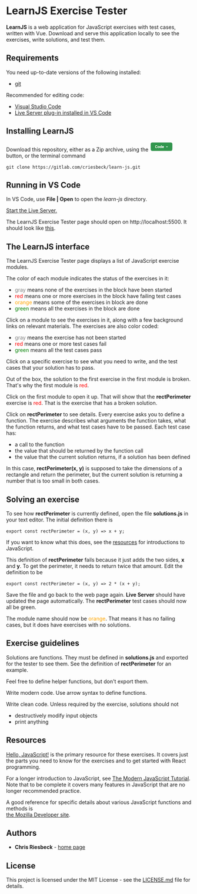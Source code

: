 # LearnJS Exercise Tester

**LearnJS** is a web application for JavaScript exercises with test cases, written with Vue. Download
and serve this application locally to see the exercises, write solutions, and test them.

## Requirements

You need up-to-date versions of the following installed:

* [git](https://git-scm.com/book/en/v2/Getting-Started-Installing-Git)

Recommended for editing code:

* [Visual Studio Code](https://code.visualstudio.com/download) 
* [Live Server plug-in installed in VS Code](https://marketplace.visualstudio.com/items?itemName=ritwickdey.LiveServer)


## Installing LearnJS

Download this repository, either as a Zip archive, using the ![](./download-code.png) button,
or the terminal command

```
git clone https://gitlab.com/criesbeck/learn-js.git
```

## Running in VS Code

In VS Code, use **File | Open** to open the *learn-js* directory.

[Start the Live Server.](https://marketplace.visualstudio.com/items?itemName=ritwickdey.LiveServer)

The LearnJS Exercise Tester page should open on http://localhost:5500. It should look like [this](https://criesbeck.github.io/learn-js/).

## The LearnJS interface

The LearnJS Exercise Tester page displays a list of JavaScript exercise modules.

The color of each module indicates the status of the exercises in it:

* <span style="color:gray">gray</span> means none of the exercises in the block have been started
* <span style="color:red">red</span> means one or more exercises in the block have failing test cases
* <span style="color:orange">orange</span> means some of the exercises in block are done
* <span style="color:green">green</span> means all the exercises in the block are done

Click on a module to see the exercises in it, along with a few background links on relevant
materials. The exercises are also color coded:

* <span style="color:gray">gray</span> means the exercise has not been started
* <span style="color:red">red</span> means one or more test cases fail
* <span style="color:green">green</span> means all the test cases pass

Click on a specific exercise to see what you need to write, and 
the test cases that your solution has to pass.

Out of the box, the solution to the first exercise in the first module is broken. That's why the
first module is <span style="color:red">red</span>. 

Click on the first module to open it up. That will show that the **rectPerimeter** exercise is
<span style="color:red">red</span>. That is the exercise that has a broken solution.

Click on **rectPerimeter** to see details. Every exercise asks
you to define a function. The exercise describes what arguments the function takes, 
what the function returns, and what test cases have to be passed. 
Each test case has:

* a call to the function
* the value that should be returned by the function call
* the value that the current solution returns, if a solution has been defined

In this case, **rectPerimeter(x, y)** is supposed to take the dimensions of a rectangle and return
the perimeter, but the current solution is returning a number that is too small in both cases. 

## Solving an exercise

To see how **rectPerimeter** is currently defined, open the file **solutions.js** in
your text editor. The initial definition there is

```
export const rectPerimeter = (x, y) => x + y;
```

If you want to know what this does, see the
[resources](#resources) for introductions to JavaScript.

This definition of **rectPerimeter** fails because it just adds the two sides, **x** and **y**. 
To get the perimeter, it needs to return twice that amount. Edit the definition to be

```
export const rectPerimeter = (x, y) => 2 * (x + y);
```

Save the file and go back to the web page again. **Live Server** should have updated the page automatically. 
The **rectPerimeter** test cases should now all be green.

The module name should now be <span style="color:orange">orange</span>. That means it has no failing cases, 
but it does have exercises with no solutions.

## Exercise guidelines

Solutions are functions. They must be defined in **solutions.js** and
exported for the tester to see them. See the definition of **rectPerimeter** for an example.

Feel free to define helper functions, but don't export them.

Write modern code. Use arrow syntax to define functions.

Write clean code. Unless required by the exercise, solutions should not

* destructively modify input objects
* print anything


## Resources

[Hello, JavaScript!](https://courses.cs.northwestern.edu/394/guides/intro-js.php) is
the primary resource for these exercises. It covers just the parts you need to know for 
the exercises and to get started with React programming.

For a longer introduction to JavaScript, see  [The Modern JavaScript Tutorial](https://javascript.info/). Note that to be complete it covers many features in JavaScript that are no longer 
recommended practice. 

A good reference for specific details about various JavaScript functions and methods is  
[the Mozilla Developer  site](https://developer.mozilla.org/en-US/).


## Authors

* **Chris Riesbeck** - [home page](https://users.cs.northwestern.edu/~riesbeck/)


## License

This project is licensed under the MIT License - see the [LICENSE.md](LICENSE.md) file for details.
